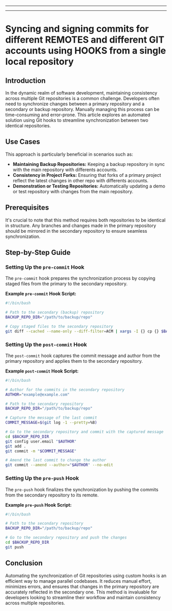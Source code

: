
---
---

# Syncing and signing commits for different REMOTES and different GIT accounts using HOOKS from a single local repository

## Introduction

In the dynamic realm of software development, maintaining consistency across multiple Git repositories is a common challenge. Developers often need to synchronize changes between a primary repository and a secondary or backup repository. Manually managing this process can be time-consuming and error-prone. This article explores an automated solution using Git hooks to streamline synchronization between two identical repositories.

## Use Cases

This approach is particularly beneficial in scenarios such as:
- **Maintaining Backup Repositories:** Keeping a backup repository in sync with the main repository with differents accounts.
- **Consistency in Project Forks:** Ensuring that forks of a primary project reflect the latest changes in other repo with differents accounts.
- **Demonstration or Testing Repositories:** Automatically updating a demo or test repository with changes from the main repository.

## Prerequisites

It's crucial to note that this method requires both repositories to be identical in structure. Any branches and changes made in the primary repository should be mirrored in the secondary repository to ensure seamless synchronization.

## Step-by-Step Guide

### Setting Up the `pre-commit` Hook

The `pre-commit` hook prepares the synchronization process by copying staged files from the primary to the secondary repository.

**Example `pre-commit` Hook Script:**

```bash
#!/bin/bash

# Path to the secondary (backup) repository
BACKUP_REPO_DIR="/path/to/backup/repo"

# Copy staged files to the secondary repository
git diff --cached --name-only --diff-filter=ACM | xargs -I {} cp {} $BACKUP_REPO_DIR
```

### Setting Up the `post-commit` Hook

The `post-commit` hook captures the commit message and author from the primary repository and applies them to the secondary repository.

**Example `post-commit` Hook Script:**

```bash
#!/bin/bash

# Author for the commits in the secondary repository
AUTHOR="example@example.com"

# Path to the secondary repository
BACKUP_REPO_DIR="/path/to/backup/repo"

# Capture the message of the last commit
COMMIT_MESSAGE=$(git log -1 --pretty=%B)

# Go to the secondary repository and commit with the captured message
cd $BACKUP_REPO_DIR
git config user.email "$AUTHOR"
git add .
git commit -m "$COMMIT_MESSAGE"

# Amend the last commit to change the author
git commit --amend --author="$AUTHOR" --no-edit
```

### Setting Up the `pre-push` Hook

The `pre-push` hook finalizes the synchronization by pushing the commits from the secondary repository to its remote.

**Example `pre-push` Hook Script:**

```bash
#!/bin/bash

# Path to the secondary repository
BACKUP_REPO_DIR="/path/to/backup/repo"

# Go to the secondary repository and push the changes
cd $BACKUP_REPO_DIR
git push
```

## Conclusion

Automating the synchronization of Git repositories using custom hooks is an efficient way to manage parallel codebases. It reduces manual effort, minimizes errors, and ensures that changes in the primary repository are accurately reflected in the secondary one. This method is invaluable for developers looking to streamline their workflow and maintain consistency across multiple repositories.
